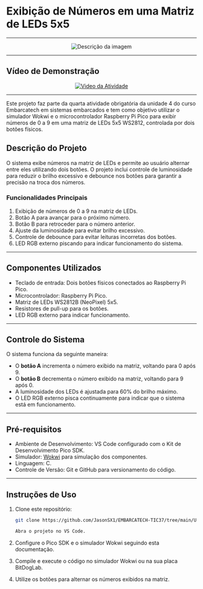 # Exibição de Números em uma Matriz de LEDs 5x5

---

<div align="center">
  <img src="https://github.com/user-attachments/assets/f60302d4-a989-43ed-bc72-693ee507aac9" alt="Descrição da imagem">
</div>

---

## Vídeo de Demonstração


<p align="center">
  <a href="https://youtu.be/uTl-7Aydqb8">
    <img src="https://img.youtube.com/vi/uTl-7Aydqb8/0.jpg" alt="Video da Atividade">
  </a>
</p>

---

Este projeto faz parte da quarta atividade obrigatória da unidade 4 do curso Embarcatech em sistemas embarcados e tem como objetivo utilizar o simulador Wokwi e o microcontrolador Raspberry Pi Pico para exibir números de 0 a 9 em uma matriz de LEDs 5x5 WS2812, controlada por dois botões físicos.

## Descrição do Projeto

O sistema exibe números na matriz de LEDs e permite ao usuário alternar entre eles utilizando dois botões. O projeto inclui controle de luminosidade para reduzir o brilho excessivo e debounce nos botões para garantir a precisão na troca dos números.

### Funcionalidades Principais

1. Exibição de números de 0 a 9 na matriz de LEDs.
2. Botão A para avançar para o próximo número.
3. Botão B para retroceder para o número anterior.
4. Ajuste da luminosidade para evitar brilho excessivo.
5. Controle de debounce para evitar leituras incorretas dos botões.
6. LED RGB externo piscando para indicar funcionamento do sistema.

---

## Componentes Utilizados

- Teclado de entrada: Dois botões físicos conectados ao Raspberry Pi Pico.
- Microcontrolador: Raspberry Pi Pico.
- Matriz de LEDs WS2812B (NeoPixel) 5x5.
- Resistores de pull-up para os botões.
- LED RGB externo para indicar funcionamento.

---

## Controle do Sistema

O sistema funciona da seguinte maneira:

- O **botão A** incrementa o número exibido na matriz, voltando para 0 após 9.
- O **botão B** decrementa o número exibido na matriz, voltando para 9 após 0.
- A luminosidade dos LEDs é ajustada para 60% do brilho máximo.
- O LED RGB externo pisca continuamente para indicar que o sistema está em funcionamento.

---

## Pré-requisitos

- Ambiente de Desenvolvimento: VS Code configurado com o Kit de Desenvolvimento Pico SDK.
- Simulador: [Wokwi](https://wokwi.com) para simulação dos componentes.
- Linguagem: C.
- Controle de Versão: Git e GitHub para versionamento do código.

---

## Instruções de Uso

1. Clone este repositório:
   ```bash
   git clone https://github.com/JasonSX1/EMBARCATECH-TIC37/tree/main/U4T4-WLS

   Abra o projeto no VS Code.

2. Configure o Pico SDK e o simulador Wokwi seguindo esta documentação.

3. Compile e execute o código no simulador Wokwi ou na sua placa BitDogLab.

4. Utilize os botões para alternar os números exibidos na matriz.
